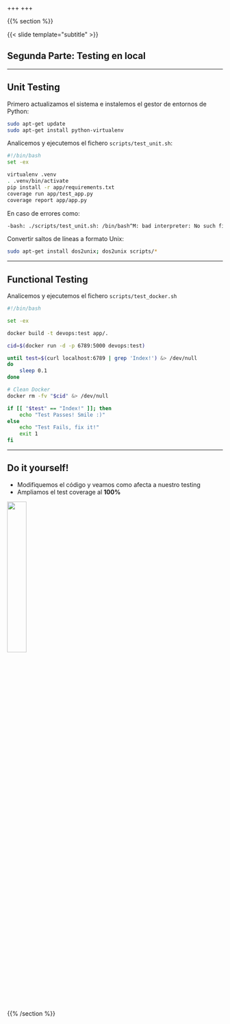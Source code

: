 +++
+++

{{% section %}}

{{< slide template="subtitle" >}}

## Segunda Parte: Testing en local

---

## Unit Testing

<!--
https://damyanon.net/flask-series-testing/
-->
Primero actualizamos el sistema e instalemos el gestor de entornos de Python:
```bash
sudo apt-get update
sudo apt-get install python-virtualenv
```

Analicemos y ejecutemos el fichero `scripts/test_unit.sh`:
```bash
#!/bin/bash
set -ex

virtualenv .venv
. .venv/bin/activate
pip install -r app/requirements.txt
coverage run app/test_app.py
coverage report app/app.py
```

En caso de errores como:
```bash
-bash: ./scripts/test_unit.sh: /bin/bash^M: bad interpreter: No such file or directory
```

Convertir saltos de líneas a formato Unix:
```bash
sudo apt-get install dos2unix; dos2unix scripts/*
```

---

## Functional Testing

Analicemos y ejecutemos el fichero `scripts/test_docker.sh`

```bash
#!/bin/bash

set -ex

docker build -t devops:test app/.

cid=$(docker run -d -p 6789:5000 devops:test)

until test=$(curl localhost:6789 | grep 'Index!') &> /dev/null
do
    sleep 0.1
done

# Clean Docker
docker rm -fv "$cid" &> /dev/null

if [[ "$test" == "Index!" ]]; then
    echo "Test Passes! Smile :)"
else
    echo "Test Fails, fix it!"
    exit 1
fi
```

---

## Do it yourself!

* Modifiquemos el código y veamos como afecta a nuestro testing
* Ampliamos el test coverage al **100%**

<img src="../images/keep-calm-and-do-it-yourself-13.png" style="width:30%;">


{{% /section %}}
